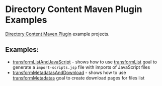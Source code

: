 # Directory Content Maven Plugin Examples
[Directory Content Maven Plugin](http://www.gabrys.biz/projects/directory-content-maven-plugin/) example projects.

## Examples:
* [transformListAndJavaScript](transformListAndJavaScript) - shows how to use [transformList](http://www.gabrys.biz/projects/directory-content-maven-plugin/LATEST/transformList-mojo.html) goal to generate a `import-scripts.jsp` file with imports of JavaScript files
* [transformMetadatasAndDownload](transformMetadatasAndDownload) - shows how to use [transformMetadatas](http://www.gabrys.biz/projects/directory-content-maven-plugin/LATEST/transformMetadatas-mojo.html) goal to create download pages for files list